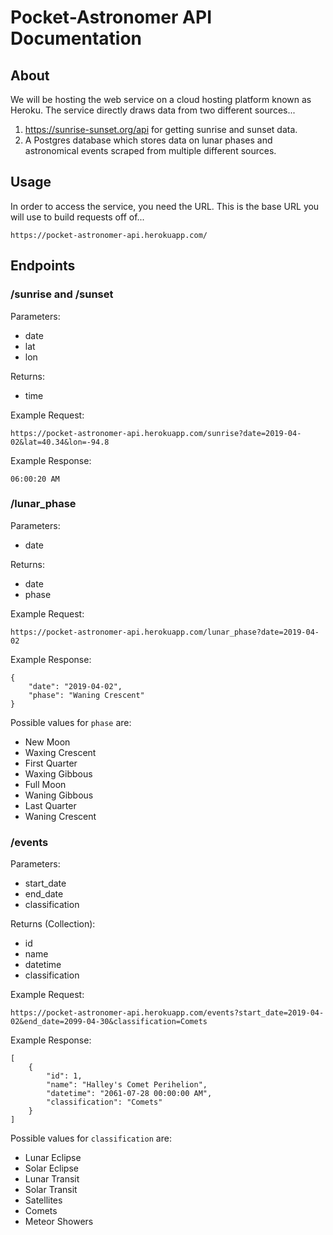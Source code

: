 # Pocket-Astronomer API Documentation

## About

We will be hosting the web service on a cloud hosting platform known as Heroku. The service directly draws data from two different sources...

1. https://sunrise-sunset.org/api for getting sunrise and sunset data.
2. A Postgres database which stores data on lunar phases and astronomical events scraped from multiple different sources.

## Usage

In order to access the service, you need the URL. This is the base URL you will use to build requests off of...

```
https://pocket-astronomer-api.herokuapp.com/
```

## Endpoints

### /sunrise and /sunset

Parameters:

- date
- lat
- lon

Returns:

- time

Example Request:

```
https://pocket-astronomer-api.herokuapp.com/sunrise?date=2019-04-02&lat=40.34&lon=-94.8
```

Example Response:

```
06:00:20 AM
```

### /lunar_phase

Parameters:

- date

Returns:

- date
- phase

Example Request:

```
https://pocket-astronomer-api.herokuapp.com/lunar_phase?date=2019-04-02
```

Example Response:

```
{
	"date": "2019-04-02",
	"phase": "Waning Crescent"
}
```

Possible values for `phase` are:

- New Moon
- Waxing Crescent
- First Quarter
- Waxing Gibbous
- Full Moon
- Waning Gibbous
- Last Quarter
- Waning Crescent

### /events

Parameters:

- start_date
- end_date
- classification

Returns (Collection):

- id
- name
- datetime
- classification

Example Request:

```
https://pocket-astronomer-api.herokuapp.com/events?start_date=2019-04-02&end_date=2099-04-30&classification=Comets
```

Example Response:

```
[
	{
		"id": 1,
		"name": "Halley's Comet Perihelion",
		"datetime": "2061-07-28 00:00:00 AM",
		"classification": "Comets"
	}
]
```

Possible values for `classification` are:

* Lunar Eclipse
* Solar Eclipse
* Lunar Transit
* Solar Transit
* Satellites
* Comets
* Meteor Showers